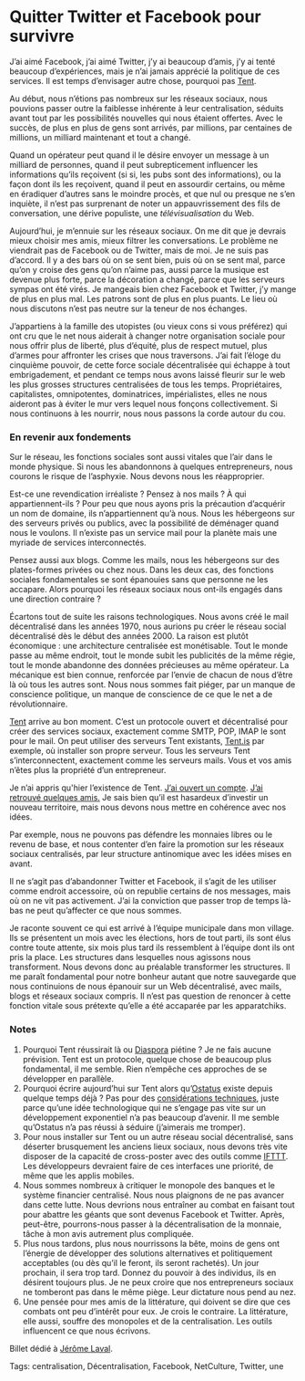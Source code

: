 # Quitter Twitter et Facebook pour survivre

J’ai aimé Facebook, j’ai aimé Twitter, j’y ai beaucoup d’amis, j’y ai tenté beaucoup d’expériences, mais je n’ai jamais apprécié la politique de ces services. Il est temps d’envisager autre chose, pourquoi pas [Tent](https://tent.is/).<span id="more-28759"></span>

Au début, nous n’étions pas nombreux sur les réseaux sociaux, nous pouvions passer outre la faiblesse inhérente à leur centralisation, séduits avant tout par les possibilités nouvelles qui nous étaient offertes. Avec le succès, de plus en plus de gens sont arrivés, par millions, par centaines de millions, un milliard maintenant et tout a changé.

Quand un opérateur peut quand il le désire envoyer un message à un milliard de personnes, quand il peut subrepticement influencer les informations qu’ils reçoivent (si si, les pubs sont des informations), ou la façon dont ils les reçoivent, quand il peut en assourdir certains, ou même en éradiquer d’autres sans le moindre procès, et que nul ou presque ne s’en inquiète, il n’est pas surprenant de noter un appauvrissement des fils de conversation, une dérive populiste, une *télévisualisation* du Web.

Aujourd’hui, je m’ennuie sur les réseaux sociaux. On me dit que je devrais mieux choisir mes amis, mieux filtrer les conversations. Le problème ne viendrait pas de Facebook ou de Twitter, mais de moi. Je ne suis pas d’accord. Il y a des bars où on se sent bien, puis où on se sent mal, parce qu’on y croise des gens qu’on n’aime pas, aussi parce la musique est devenue plus forte, parce la décoration a changé, parce que les serveurs sympas ont été virés. Je mangeais bien chez Facebook et Twitter, j’y mange de plus en plus mal. Les patrons sont de plus en plus puants. Le lieu où nous discutons n’est pas neutre sur la teneur de nos échanges.

J’appartiens à la famille des utopistes (ou vieux cons si vous préférez) qui ont cru que le net nous aiderait à changer notre organisation sociale pour nous offrir plus de liberté, plus d’équité, plus de respect mutuel, plus d’armes pour affronter les crises que nous traversons. J’ai fait l’éloge du cinquième pouvoir, de cette force sociale décentralisée qui échappe à tout embrigadement, et pendant ce temps nous avons laissé fleurir sur le web les plus grosses structures centralisées de tous les temps. Propriétaires, capitalistes, omnipotentes, dominatrices, impérialistes, elles ne nous aideront pas à éviter le mur vers lequel nous fonçons collectivement. Si nous continuons à les nourrir, nous nous passons la corde autour du cou.

### En revenir aux fondements

Sur le réseau, les fonctions sociales sont aussi vitales que l’air dans le monde physique. Si nous les abandonnons à quelques entrepreneurs, nous courons le risque de l’asphyxie. Nous devons nous les réapproprier.

Est-ce une revendication irréaliste ? Pensez à nos mails ? À qui appartiennent-ils ? Pour peu que nous ayons pris la précaution d’acquérir un nom de domaine, ils n’appartiennent qu’à nous. Nous les hébergeons sur des serveurs privés ou publics, avec la possibilité de déménager quand nous le voulons. Il n’existe pas un service mail pour la planète mais une myriade de services interconnectés.

Pensez aussi aux blogs. Comme les mails, nous les hébergeons sur des plates-formes privées ou chez nous. Dans les deux cas, des fonctions sociales fondamentales se sont épanouies sans que personne ne les accapare. Alors pourquoi les réseaux sociaux nous ont-ils engagés dans une direction contraire ?

Écartons tout de suite les raisons technologiques. Nous avons créé le mail décentralisé dans les années 1970, nous aurions pu créer le réseau social décentralisé dès le début des années 2000. La raison est plutôt économique : une architecture centralisée est monétisable. Tout le monde passe au même endroit, tout le monde subit les publicités de la même régie, tout le monde abandonne des données précieuses au même opérateur. La mécanique est bien connue, renforcée par l’envie de chacun de nous d’être là où tous les autres sont. Nous nous sommes fait piéger, par un manque de conscience politique, un manque de conscience de ce que le net a de révolutionnaire.

[Tent](https://tent.io/) arrive au bon moment. C’est un protocole ouvert et décentralisé pour créer des services sociaux, exactement comme SMTP, POP, IMAP le sont pour le mail. On peut utiliser des serveurs Tent existants, [Tent.is](https://tent.is/) par exemple, où installer son propre serveur. Tous les serveurs Tent s’interconnectent, exactement comme les serveurs mails. Vous et vos amis n’êtes plus la propriété d’un entrepreneur.

Je n’ai appris qu'hier l’existence de Tent. [J’ai ouvert un compte](https://tcrouzet.tent.is/). [J’ai retrouvé quelques amis.](https://tcrouzet.tent.is/followings) Je sais bien qu’il est hasardeux d’investir un nouveau territoire, mais nous devons nous mettre en cohérence avec nos idées.

Par exemple, nous ne pouvons pas défendre les monnaies libres ou le revenu de base, et nous contenter d’en faire la promotion sur les réseaux sociaux centralisés, par leur structure antinomique avec les idées mises en avant.

Il ne s’agit pas d’abandonner Twitter et Facebook, il s’agit de les utiliser comme endroit accessoire, où on republie certains de nos messages, mais où on ne vit pas activement. J’ai la conviction que passer trop de temps là-bas ne peut qu’affecter ce que nous sommes.

Je raconte souvent ce qui est arrivé à l’équipe municipale dans mon village. Ils se présentent un mois avec les élections, hors de tout parti, ils sont élus contre toute attente, six mois plus tard ils ressemblent à l’équipe dont ils ont pris la place. Les structures dans lesquelles nous agissons nous transforment. Nous devons donc au préalable transformer les structures. Il me paraît fondamental pour notre bonheur autant que notre sauvegarde que nous continuions de nous épanouir sur un Web décentralisé, avec mails, blogs et réseaux sociaux compris. Il n’est pas question de renoncer à cette fonction vitale sous prétexte qu’elle a été accaparée par les apparatchiks.

### Notes

1. Pourquoi Tent réussirait là ou [Diaspora](http://diasporaproject.org/) piétine ? Je ne fais aucune prévision. Tent est un protocole, quelque chose de beaucoup plus fondamental, il me semble. Rien n’empêche ces approches de se développer en parallèle.
2. Pourquoi écrire aujourd’hui sur Tent alors qu’[Ostatus](http://ostatus.org/) existe depuis quelque temps déjà ? Pas pour des [considérations techniques](https://github.com/tent/tent.io/issues/4), juste parce qu’une idée technologique qui ne s’engage pas vite sur un développement exponentiel n’a pas beaucoup d’avenir. Il me semble qu’Ostatus n’a pas réussi à séduire (j’aimerais me tromper).
3. Pour nous installer sur Tent ou un autre réseau social décentralisé, sans déserter brusquement les anciens lieux sociaux, nous devons très vite disposer de la capacité de cross-poster avec des outils comme [IFTTT](https://ifttt.com). Les développeurs devraient faire de ces interfaces une priorité, de même que les applis mobiles.
4. Nous sommes nombreux à critiquer le monopole des banques et le système financier centralisé. Nous nous plaignons de ne pas avancer dans cette lutte. Nous devrions nous entraîner au combat en faisant tout pour abattre les géants que sont devenus Facebook et Twitter. Après, peut-être, pourrons-nous passer à la décentralisation de la monnaie, tâche à mon avis autrement plus compliquée.
5. Plus nous tardons, plus nous nourrissons la bête, moins de gens ont l’énergie de développer des solutions alternatives et politiquement acceptables (ou dès qu’il le feront, ils seront rachetés). Un jour prochain, il sera trop tard. Donnez du pouvoir à des individus, ils en désirent toujours plus. Je ne peux croire que nos entrepreneurs sociaux ne tomberont pas dans le même piège. Leur dictature nous pend au nez.
6. Une pensée pour mes amis de la littérature, qui doivent se dire que ces combats ont peu d’intérêt pour eux. Je crois le contraire. La littérature, elle aussi, souffre des monopoles et de la centralisation. Les outils influencent ce que nous écrivons.

Billet dédié à [Jérôme Laval](https://jeromelaval.tent.is/).

Tags: centralisation, Décentralisation, Facebook, NetCulture, Twitter, une